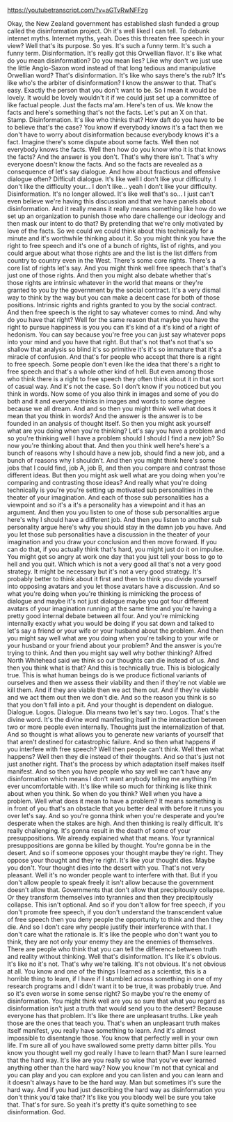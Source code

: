 https://youtubetranscript.com/?v=aGTvRwNFFzg

 Okay, the New Zealand government has established slash funded a group called the disinformation project. Oh it's well liked I can tell. To debunk internet myths. Internet myths, yeah. Does this threaten free speech in your view? Well that's its purpose. So yes. It's such a funny term. It's such a funny term. Disinformation. It's really got this Orwellian flavor. It's like what do you mean disinformation? Do you mean lies? Like why don't we just use the little Anglo-Saxon word instead of that long tedious and manipulative Orwellian word? That's disinformation. It's like who says there's the rub? It's like who's the arbiter of disinformation? I know the answer to that. That's easy. Exactly the person that you don't want to be. So I mean it would be lovely. It would be lovely wouldn't it if we could just set up a committee of like factual people. Just the facts ma'am. Here's ten of us. We know the facts and here's something that's not the facts. Let's put an X on that. Stamp. Disinformation. It's like who thinks that? How daft do you have to be to believe that's the case? You know if everybody knows it's a fact then we don't have to worry about disinformation because everybody knows it's a fact. Imagine there's some dispute about some facts. Well then not everybody knows the facts. Well then how do you know who it is that knows the facts? And the answer is you don't. That's why there isn't. That's why everyone doesn't know the facts. And so the facts are revealed as a consequence of let's say dialogue. And how about fractious and offensive dialogue often? Difficult dialogue. It's like well I don't like your difficulty. I don't like the difficulty your... I don't like... yeah I don't like your difficulty. Disinformation. It's no longer allowed. It's like well that's so... I just can't even believe we're having this discussion and that we have panels about disinformation. And it really means it really means something like how do we set up an organization to punish those who dare challenge our ideology and then mask our intent to do that? By pretending that we're only motivated by love of the facts. So we could we could think about this technically for a minute and it's worthwhile thinking about it. So you might think you have the right to free speech and it's one of a bunch of rights, list of rights, and you could argue about what those rights are and the list is the list differs from country to country even in the West. There's some core rights. There's a core list of rights let's say. And you might think well free speech that's that's just one of those rights. And then you might also debate whether that's those rights are intrinsic whatever in the world that means or they're granted to you by the government by the social contract. It's a very dismal way to think by the way but you can make a decent case for both of those positions. Intrinsic rights and rights granted to you by the social contract. And then free speech is the right to say whatever comes to mind. And why do you have that right? Well for the same reason that maybe you have the right to pursue happiness is you you can it's kind of a it's kind of a right of hedonism. You can say because you're free you can just say whatever pops into your mind and you have that right. But that's not that's not that's so shallow that analysis so blind it's so primitive it's it's so immature that it's a miracle of confusion. And that's for people who accept that there is a right to free speech. Some people don't even like the idea that there's a right to free speech and that's a whole other kind of hell. But even among those who think there is a right to free speech they often think about it in that sort of casual way. And it's not the case. So I don't know if you noticed but you think in words. Now some of you also think in images and some of you do both and it and everyone thinks in images and words to some degree because we all dream. And and so then you might think well what does it mean that you think in words? And the answer is the answer is to be founded in an analysis of thought itself. So then you might ask yourself what are you doing when you're thinking? Let's say you have a problem and so you're thinking well I have a problem should I should I find a new job? So now you're thinking about that. And then you think well here's here's a bunch of reasons why I should have a new job, should find a new job, and a bunch of reasons why I shouldn't. And then you might think here's some jobs that I could find, job A, job B, and then you compare and contrast those different ideas. But then you might ask well what are you doing when you're comparing and contrasting those ideas? And really what you're doing technically is you're you're setting up motivated sub personalities in the theater of your imagination. And each of those sub personalities has a viewpoint and so it's a it's a personality has a viewpoint and it has an argument. And then you you listen to one of those sub personalities argue here's why I should have a different job. And then you listen to another sub personality argue here's why you should stay in the damn job you have. And you let those sub personalities have a discussion in the theater of your imagination and you draw your conclusion and then move forward. If you can do that, if you actually think that's hard, you might just do it on impulse. You might get so angry at work one day that you just tell your boss to go to hell and you quit. Which which is not a very good all that's not a very good strategy. It might be necessary but it's not a very good strategy. It's probably better to think about it first and then to think you divide yourself into opposing avatars and you let those avatars have a discussion. And so what you're doing when you're thinking is mimicking the process of dialogue and maybe it's not just dialogue maybe you got four different avatars of your imagination running at the same time and you're having a pretty good internal debate between all four. And you're mimicking internally exactly what you would be doing if you sat down and talked to let's say a friend or your wife or your husband about the problem. And then you might say well what are you doing when you're talking to your wife or your husband or your friend about your problem? And the answer is you're trying to think. And then you might say well why bother thinking? Alfred North Whitehead said we think so our thoughts can die instead of us. And then you think what is that? And this is technically true. This is biologically true. This is what human beings do is we produce fictional variants of ourselves and then we assess their viability and then if they're not viable we kill them. And if they are viable then we act them out. And if they're viable and we act them out then we don't die. And so the reason you think is so that you don't fall into a pit. And your thought is dependent on dialogue. Dialogue. Logos. Dialogue. Dia means two let's say two. Logos. That's the divine word. It's the divine word manifesting itself in the interaction between two or more people even internally. Thoughts just the internalization of that. And so thought is what allows you to generate new variants of yourself that that aren't destined for catastrophic failure. And so then what happens if you interfere with free speech? Well then people can't think. Well then what happens? Well then they die instead of their thoughts. And so that's just not just another right. That's the process by which adaptation itself makes itself manifest. And so then you have people who say well we can't have any disinformation which means I don't want anybody telling me anything I'm ever uncomfortable with. It's like while so much for thinking is like think about when you think. So when do you think? Well when you have a problem. Well what does it mean to have a problem? It means something is in front of you that's an obstacle that you better deal with before it runs you over let's say. And so you're gonna think when you're desperate and you're desperate when the stakes are high. And then thinking is really difficult. It's really challenging. It's gonna result in the death of some of your presuppositions. We already explained what that means. Your tyrannical presuppositions are gonna be killed by thought. You're gonna be in the desert. And so if someone opposes your thought maybe they're right. They oppose your thought and they're right. It's like your thought dies. Maybe you don't. Your thought dies into the desert with you. That's not very pleasant. Well it's no wonder people want to interfere with that. But if you don't allow people to speak freely it isn't allow because the government doesn't allow that. Governments that don't allow that precipitously collapse. Or they transform themselves into tyrannies and then they precipitously collapse. This isn't optional. And so if you don't allow for free speech, if you don't promote free speech, if you don't understand the transcendent value of free speech then you deny people the opportunity to think and then they die. And so I don't care why people justify their interference with that. I don't care what the rationale is. It's like the people who don't want you to think, they are not only your enemy they are the enemies of themselves. There are people who think that you can tell the difference between truth and reality without thinking. Well that's disinformation. It's like it's obvious. It's like no it's not. That's why we're talking. It's not obvious. It's not obvious at all. You know and one of the things I learned as a scientist, this is a horrible thing to learn, if I have if I stumbled across something in one of my research programs and I didn't want it to be true, it was probably true. And so it's even worse in some sense right? So maybe you're the enemy of disinformation. You might think well are you so sure that what you regard as disinformation isn't just a truth that would send you to the desert? Because everyone has that problem. It's like there are unpleasant truths. Like yeah those are the ones that teach you. That's when an unpleasant truth makes itself manifest, you really have something to learn. And it's almost impossible to disentangle those. You know that perfectly well in your own life. I'm sure all of you have swallowed some pretty damn bitter pills. You know you thought well my god really I have to learn that? Man I sure learned that the hard way. It's like are you really so wise that you've ever learned anything other than the hard way? Now you know I'm not that cynical and you can play and you can explore and you can listen and you can learn and it doesn't always have to be the hard way. Man but sometimes it's sure the hard way. And if you had just describing the hard way as disinformation you don't think you'd take that? It's like you you bloody well be sure you take that. That's for sure. So yeah it's pretty it's quite something to see disinformation. God.